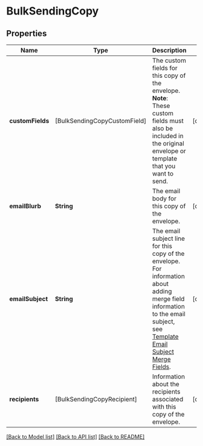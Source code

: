 # BulkSendingCopy

## Properties
Name | Type | Description | Notes
------------ | ------------- | ------------- | -------------
**customFields** | [BulkSendingCopyCustomField] | The custom fields for this copy of the envelope.  **Note**: These custom fields must also be included in the original envelope or template that you want to send. | [optional] 
**emailBlurb** | **String** | The email body for this copy of the envelope. | [optional] 
**emailSubject** | **String** | The email subject line for this copy of the envelope. For information about adding merge field information to the email subject, see [Template Email Subject Merge Fields](https://developers.docusign.com/esign-rest-api/reference/Templates/Templates/create#template-email-subject-merge-fields). | [optional] 
**recipients** | [BulkSendingCopyRecipient] | Information about the recipients associated with this copy of the envelope. | [optional] 

[[Back to Model list]](../README.md#documentation-for-models) [[Back to API list]](../README.md#documentation-for-api-endpoints) [[Back to README]](../README.md)


